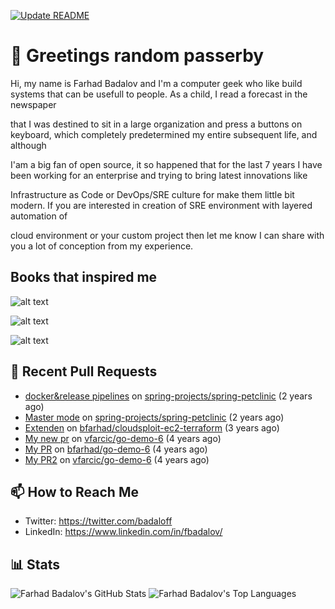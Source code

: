 [![Update README](https://github.com/bfarhad/bfarhad/actions/workflows/readme-scribe.yml/badge.svg)](https://github.com/bfarhad/bfarhad/actions/workflows/readme-scribe.yml)

# 👋 Greetings random passerby

Hi, my name is Farhad Badalov and I'm a computer geek who like build systems that can be usefull to people. As a child, I read a forecast in the newspaper

that I was destined to sit in a large organization and press a buttons on keyboard, which completely predetermined my entire subsequent life, and although

I'am a big fan of open source, it so happened that for the last 7 years I have been working for an enterprise and trying to bring latest innovations like 

Infrastructure as Code or DevOps/SRE culture for make them little bit modern. If you are interested in creation of SRE environment with layered automation of 

cloud environment or your custom project then let me know I can share with you a lot of conception from my experience.

## Books that inspired me

![alt text](https://m.media-amazon.com/images/I/61kAEC%2BouJL._SR600%2C315_PIWhiteStrip%2CBottomLeft%2C0%2C35_PIStarRatingFOURANDHALF%2CBottomLeft%2C360%2C-6_SR600%2C315_ZA326%2C445%2C290%2C400%2C400%2CAmazonEmberBold%2C12%2C4%2C0%2C0%2C5_SCLZZZZZZZ_FMpng_BG255%2C255%2C255.jpg)

![alt text](https://lh3.googleusercontent.com/JvM0JKKuZNJMWAC5iZPm4j-mdS9ORpZbpEWzg0zmJ0i2_xgIcju0OLXJ-zmnvz_GtFFGHe9qZ9Dz-6W0u5fRLFQaRlOI_hGzbetw)

![alt text](https://www.007ffflearning.com/post/images/Cover_Art_of_SRE.png)

## 🔨 Recent Pull Requests


- [docker&amp;release pipelines](https://github.com/spring-projects/spring-petclinic/pull/906) on [spring-projects/spring-petclinic](https://github.com/spring-projects/spring-petclinic) (2 years ago)
- [Master mode](https://github.com/spring-projects/spring-petclinic/pull/905) on [spring-projects/spring-petclinic](https://github.com/spring-projects/spring-petclinic) (2 years ago)
- [Extenden](https://github.com/bfarhad/cloudsploit-ec2-terraform/pull/1) on [bfarhad/cloudsploit-ec2-terraform](https://github.com/bfarhad/cloudsploit-ec2-terraform) (3 years ago)
- [My new pr](https://github.com/vfarcic/go-demo-6/pull/151) on [vfarcic/go-demo-6](https://github.com/vfarcic/go-demo-6) (4 years ago)
- [My PR](https://github.com/bfarhad/go-demo-6/pull/1) on [bfarhad/go-demo-6](https://github.com/bfarhad/go-demo-6) (4 years ago)
- [My PR2](https://github.com/vfarcic/go-demo-6/pull/149) on [vfarcic/go-demo-6](https://github.com/vfarcic/go-demo-6) (4 years ago)


## 📫 How to Reach Me

- Twitter: <https://twitter.com/badaloff>
- LinkedIn: <https://www.linkedin.com/in/fbadalov/>

## 📊 Stats

![Farhad Badalov's GitHub Stats](https://github-readme-stats.vercel.app/api?username=bfarhad&theme=transparent) ![Farhad Badalov's Top Languages](https://github-readme-stats.vercel.app/api/top-langs/?username=bfarhad&layout=compact&theme=transparent)
